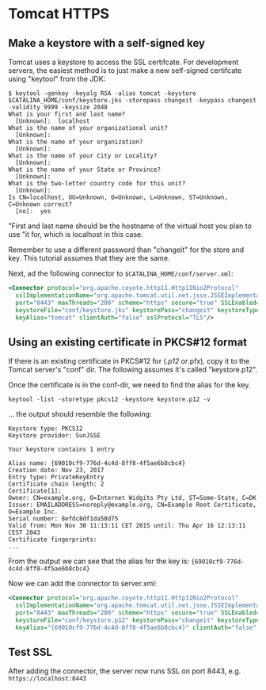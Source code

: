 # Tomcat HTTPS

<!-- toc -->

## Make a keystore with a self-signed key

Tomcat uses a keystore to access the SSL certifcate. For development servers,
the easiest method is to just make a new self-signed certifcate using "keytool"
from the JDK:

```text
$ keytool -genkey -keyalg RSA -alias tomcat -keystore $CATALINA_HOME/conf/keystore.jks -storepass changeit -keypass changeit -validity 9999 -keysize 2048
What is your first and last name?
  [Unknown]:  localhost
What is the name of your organizational unit?
  [Unknown]:
What is the name of your organization?
  [Unknown]:
What is the name of your City or Locality?
  [Unknown]:
What is the name of your State or Province?
  [Unknown]:
What is the two-letter country code for this unit?
  [Unknown]:
Is CN=localhost, OU=Unknown, O=Unknown, L=Unknown, ST=Unknown, C=Unknown correct?
  [no]:  yes
```

"First and last name should be the hostname of the virtual host you plan to use
"it for, which is localhost in this case.

Remember to use a different password than "changeit" for the store and key. This
tutorial assumes that they are the same.

Next, ad the following connector to `$CATALINA_HOME/conf/server.xml`:

```xml
<Connector protocol="org.apache.coyote.http11.Http11Nio2Protocol"
  sslImplementationName="org.apache.tomcat.util.net.jsse.JSSEImplementation"
  port="8443" maxThreads="200" scheme="https" secure="true" SSLEnabled="true"
  keystoreFile="conf/keystore.jks" keystorePass="changeit" keystoreType="JKS"
  keyAlias="tomcat" clientAuth="false" sslProtocol="TLS"/>
```

## Using an existing certificate in PKCS#12 format

If there is an existing certificate in PKCS#12 for (*.p12 or*.pfx),
copy it to the Tomcat server's "conf" dir. The following assumes it's called "keystore.p12".

Once the certificate is in the conf-dir, we need to find the alias for the key.

```shell
keytool -list -storetype pkcs12 -keystore keystore.p12 -v
```

... the output should resemble the following:

```text
Keystore type: PKCS12
Keystore provider: SunJSSE

Your keystore contains 1 entry

Alias name: {69010cf9-776d-4c4d-8ff8-4f5ae6b8cbc4}
Creation date: Nov 23, 2017
Entry type: PrivateKeyEntry
Certificate chain length: 2
Certificate[1]:
Owner: CN=example.org, O=Internet Widgits Pty Ltd, ST=Some-State, C=DK
Issuer: EMAILADDRESS=noreply@example.org, CN=Example Root Certificate, O=Example Inc.
Serial number: 8efdc8df1da50d75
Valid from: Mon Nov 30 11:13:11 CET 2015 until: Thu Apr 16 12:13:11 CEST 2043
Certificate fingerprints:
...

```

From the output we can see that the alias for the key is: `{69010cf9-776d-4c4d-8ff8-4f5ae6b8cbc4}`

Now we can add the connector to server.xml:

```xml
<Connector protocol="org.apache.coyote.http11.Http11Nio2Protocol"
  sslImplementationName="org.apache.tomcat.util.net.jsse.JSSEImplementation"
  port="8443" maxThreads="200" scheme="https" secure="true" SSLEnabled="true"
  keystoreFile="conf/keystore.p12" keystorePass="changeit" keystoreType="PKCS12"
  keyAlias="{69010cf9-776d-4c4d-8ff8-4f5ae6b8cbc4}" clientAuth="false" sslProtocol="TLS"/>
```

## Test SSL

After adding the connector, the server now runs SSL on port 8443, e.g. `https://localhost:8443`
